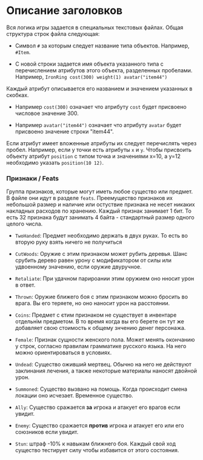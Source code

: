 # Описание заголовков

Вся логика игры задается в специальных текстовых файлах. Общая структура строк файла следующая:

- Символ `#` за которым следует название типа объектов. Например, `#Item`.

- С новой строки задается имя объекта указанного типа с перечислением атрибутов этого объекта, разделенных пробелами. Например, `IronRing cost(300) weight(1) avatar("item44")`

Каждый атрибут описывается его названием и значением указанных в скобках.

- Например `cost(300)` означает что атрибуту `cost` будет присвоено числовое значение 300.

- Например `avatar("item44")` означает что атрибуту `avatar` будет присвоено значение строки "item44".

Если атрибут имеет вложенные атрибуты их следует перечислять через пробел. Например, если у точки есть атрибуты `x` и `y`. Чтобы присвоить объекту атрибут `position` с типом точка и значениями x=10, а y=12 необходимо указать `position(10 12)`.

### Признаки / Feats

Группа признаков, которые могут иметь любое существо или предмет. В файле они идут в разделе `feats`. Преемущество признаков их небольшой размер и наличие или остуствие признака не несет никаких накладных расходов по хранению. Каждый признак занимает 1 бит. То есть 32 признака будут занимать 4 байта - стандартный размер одного целого числа.

- `TwoHanded`: Предмет необходимо держать в двух руках. То есть во вторую руку взять ничего не получиться

- `CutWoods`: Оружие с этим признаком может рубить деревья. Шанс срубить дерево равен урону с модификатором от силы или удвоенному значению, если оружие двуручное.

- `Retaliate`: При удачном парироании этим оружием оно нносит урон в ответ.

- `Thrown`: Оружие ближего боя с этим признаком можно бросить во врага. Вы его теряете, но оно наносит урон на расстоянии.

- `Coins`: Предмет с єтим признаком не существует в инвентаре отдельнім предметом. В то время когда вы его берете он тут же добавляет свою стоимость к общему знчению денег персонажа.

- `Female`: Признак сущности женского пола. Может менять окончанию у строк, согласно правилам грамматике русского языка. На него можно ориентироваться в условиях.

- `Undead`: Существо оживший мертвец. Обычно на него не действуют заклинания лечения, а также некоторые материалы наносят двойной урон.

- `Summoned`: Существо вызвано на помощь. Когда происходит смена локации оно исчезает. Временное существо.

- `Ally`: Существо сражается **за** игрока и атакует его врагов если увидит.

- `Enemy`: Существо сражается **против** игрока и атакует его или его союзников если увидит.

- `Stun`: штраф -10% к навыкам ближнего боя. Каждый свой ход существо тестирует силу чтобы избавится от этого состояния.


